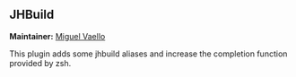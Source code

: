 ## JHBuild
**Maintainer:** [Miguel Vaello](https://github.com/miguxbe)

This plugin adds some jhbuild aliases and increase the completion function provided by zsh.
